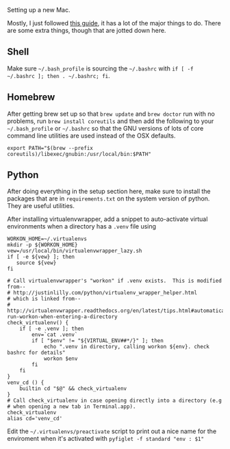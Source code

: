 Setting up a new Mac.

Mostly, I just followed [this guide](http://sourabhbajaj.com/mac-setup/index.html), it has a lot of the major things to do. There are some extra things, though that are jotted down here.

## Shell

Make sure `~/.bash_profile` is sourcing the `~/.bashrc` with `if [ -f ~/.bashrc ]; then . ~/.bashrc; fi`.

## Homebrew

After getting brew set up so that `brew update` and `brew doctor` run with no problems, run `brew install coreutils` and then add the following to your `~/.bash_profile` or `~/.bashrc` so that the GNU versions of lots of core command line utilities are used instead of the OSX defaults.

```
export PATH="$(brew --prefix coreutils)/libexec/gnubin:/usr/local/bin:$PATH"
```

## Python

After doing everything in the setup section here, make sure to install the packages that are in `requirements.txt` on the system version of python. They are useful utilities.

After installing virtualenvwrapper, add a snippet to auto-activate virtual environments when a directory has a `.venv` file using 

```
WORKON_HOME=~/.virtualenvs
mkdir -p ${WORKON_HOME}
vew=/usr/local/bin/virtualenvwrapper_lazy.sh
if [ -e ${vew} ]; then
   source ${vew}
fi

# Call virtualenvwrapper's "workon" if .venv exists.  This is modified from--
# http://justinlilly.com/python/virtualenv_wrapper_helper.html
# which is linked from--
# http://virtualenvwrapper.readthedocs.org/en/latest/tips.html#automatically-run-workon-when-entering-a-directory
check_virtualenv() {
    if [ -e .venv ]; then
        env=`cat .venv`
        if [ "$env" != "${VIRTUAL_ENV##*/}" ]; then
            echo ".venv in directory, calling workon ${env}. check bashrc for details"
            workon $env
        fi
    fi
}
venv_cd () {
    builtin cd "$@" && check_virtualenv
}
# Call check_virtualenv in case opening directly into a directory (e.g
# when opening a new tab in Terminal.app).
check_virtualenv
alias cd='venv_cd'
```

Edit the `~/.virtualenvs/preactivate` script to print out a nice name for the enviroment when it's activated with `pyfiglet -f standard "env : $1"`
